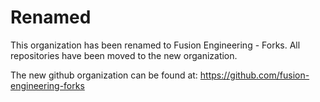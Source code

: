 # Renamed
This organization has been renamed to Fusion Engineering - Forks. All repositories have been moved to the new organization.

The new github organization can be found at: https://github.com/fusion-engineering-forks
